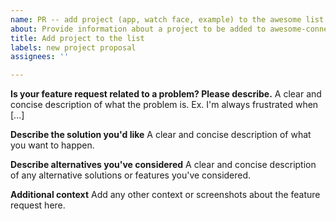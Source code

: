 ```yaml
---
name: PR -- add project (app, watch face, example) to the awesome list
about: Provide information about a project to be added to awesome-connect-iq list.
title: Add project to the list
labels: new project proposal
assignees: ''

---
```


**Is your feature request related to a problem? Please describe.**
A clear and concise description of what the problem is. Ex. I'm always frustrated when [...]

**Describe the solution you'd like**
A clear and concise description of what you want to happen.

**Describe alternatives you've considered**
A clear and concise description of any alternative solutions or features you've considered.

**Additional context**
Add any other context or screenshots about the feature request here.
